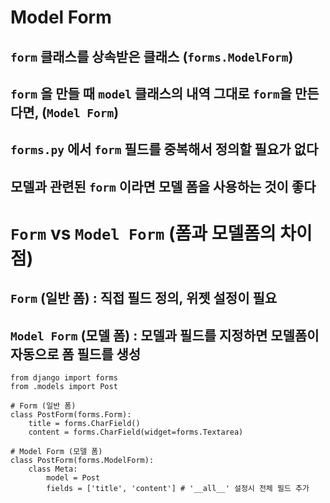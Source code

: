 # Model Form
## `form` 클래스를 상속받은 클래스 (`forms.ModelForm`)
## `form` 을 만들 때 `model` 클래스의 내역 그대로 `form`을 만든다면, (`Model Form`)
## `forms.py` 에서 `form` 필드를 중복해서 정의할 필요가 없다
## 모델과 관련된 `form` 이라면 모델 폼을 사용하는 것이 좋다

# `Form` vs `Model Form` (폼과 모델폼의 차이점)
## `Form` (일반 폼) : 직접 필드 정의, 위젯 설정이 필요
## `Model Form` (모델 폼) : 모델과 필드를 지정하면 모델폼이 자동으로 폼 필드를 생성
```
from django import forms
from .models import Post

# Form (일반 폼)
class PostForm(forms.Form):
	title = forms.CharField()
	content = forms.CharField(widget=forms.Textarea)

# Model Form (모델 폼)
class PostForm(forms.ModelForm):
	class Meta:
		model = Post
		fields = ['title', 'content'] # '__all__' 설정시 전체 필드 추가
```

